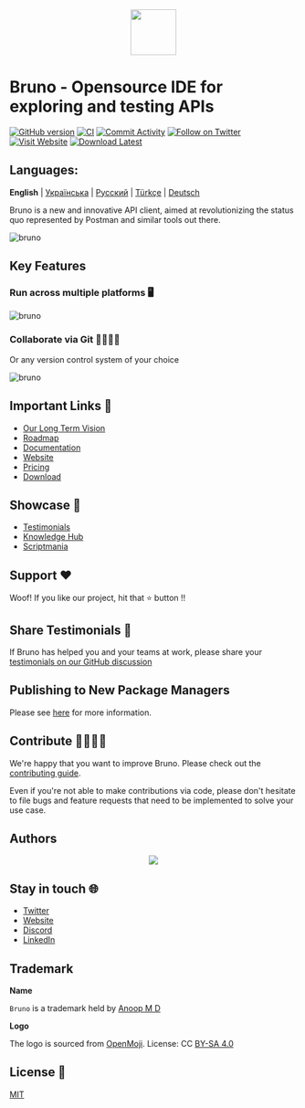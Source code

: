 <div align="center">
  <img src="assets/images/logo-transparent.png" width="80"/>
</div>

# Bruno - Opensource IDE for exploring and testing APIs

[![GitHub version](https://badge.fury.io/gh/usebruno%2Fbruno.svg)](https://badge.fury.io/gh/usebruno/bruno)
[![CI](https://github.com/usebruno/bruno/actions/workflows/unit-tests.yml/badge.svg?branch=main)](https://github.com/usebruno/bruno/workflows/unit-tests.yml)
[![Commit Activity](https://img.shields.io/github/commit-activity/m/usebruno/bruno)](https://github.com/usebruno/bruno/pulse)
[![Follow on Twitter](https://img.shields.io/twitter/follow/use_bruno?style=social&logo=x)](https://twitter.com/use_bruno)
[![Visit Website](https://img.shields.io/badge/Website-Visit-blue)](https://www.usebruno.com)
[![Download Latest](https://img.shields.io/badge/Download-Latest-brightgreen)](https://www.usebruno.com/downloads)

## Languages:

**English** | [Українська](/readme_ua.md) | [Русский](/readme_ru.md) | [Türkçe](/readme_tr.md) | [Deutsch](/readme_de.md)

Bruno is a new and innovative API client, aimed at revolutionizing the status quo represented by Postman and similar tools out there.

![bruno](assets/images/landing-2.png)

## Key Features

### Run across multiple platforms 🖥️

![bruno](assets/images/run-anywhere.png)

### Collaborate via Git 👩‍💻🧑‍💻

Or any version control system of your choice

![bruno](assets/images/version-control.png)

## Important Links 📌

- [Our Long Term Vision](https://github.com/usebruno/bruno/discussions/269)
- [Roadmap](https://github.com/usebruno/bruno/discussions/384)
- [Documentation](https://docs.usebruno.com)
- [Website](https://www.usebruno.com)
- [Pricing](https://www.usebruno.com/pricing)
- [Download](https://www.usebruno.com/downloads)

## Showcase 🎥

- [Testimonials](https://github.com/usebruno/bruno/discussions/343)
- [Knowledge Hub](https://github.com/usebruno/bruno/discussions/386)
- [Scriptmania](https://github.com/usebruno/bruno/discussions/385)

## Support ❤️

Woof! If you like our project, hit that ⭐ button !!

## Share Testimonials 📣

If Bruno has helped you and your teams at work, please share your [testimonials on our GitHub discussion](https://github.com/usebruno/bruno/discussions/343)

## Publishing to New Package Managers

Please see [here](publishing.md) for more information.

## Contribute 👩‍💻🧑‍💻

We're happy that you want to improve Bruno. Please check out the [contributing guide](contributing.md).

Even if you're not able to make contributions via code, please don't hesitate to file bugs and feature requests that need to be implemented to solve your use case.

## Authors

<div align="center">
    <a href="https://github.com/usebruno/bruno/graphs/contributors">
        <img src="https://contrib.rocks/image?repo=usebruno/bruno" />
    </a>
</div>

## Stay in touch 🌐

- [Twitter](https://twitter.com/use_bruno)
- [Website](https://www.usebruno.com)
- [Discord](https://discord.com/invite/KgcZUncpjq)
- [LinkedIn](https://www.linkedin.com/company/usebruno)

## Trademark

**Name**

`Bruno` is a trademark held by [Anoop M D](https://www.helloanoop.com/)

**Logo**

The logo is sourced from [OpenMoji](https://openmoji.org/library/emoji-1F436/). License: CC [BY-SA 4.0](https://creativecommons.org/licenses/by-sa/4.0/)

## License 📄

[MIT](license.md)

